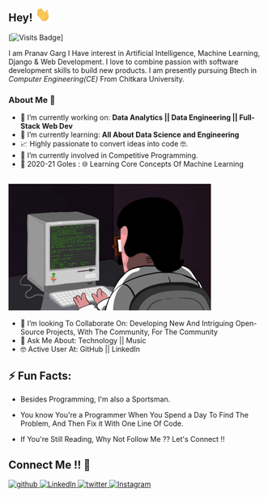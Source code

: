 ## Hey!   <img src="https://github.com/prgarg007/prgarg007/blob/master/Hi.gif" width="30px">
[![Visits Badge](https://badges.pufler.dev/visits/prgarg007/prgarg007)]

I am Pranav Garg I Have interest in Artificial Intelligence, Machine Learning, Django & Web Development. I love to combine passion with software development skills to build new products.
I am presently pursuing Btech in *Computer Engineering(CE)* From Chitkara University. 


### About Me 🚀
- 🔭 I’m currently working on: **Data Analytics || Data Engineering || Full-Stack Web Dev**
- 🌱 I’m currently learning: **All About Data Science and Engineering**
- 📈 Highly passionate to convert ideas into code 🤓.
- 🔭 I’m currently involved in Competitive Programming.
- 🎯 2020-21 Goles : 🌐 Learning Core Concepts Of Machine Learning 


## <div align="center">
<img src="https://github.com/prgarg007/prgarg007/blob/master/coderman.gif" alt="Coder" width="400" height="250" />
</div>

 - 👯 I’m looking To Collaborate On: Developing New And Intriguing Open-Source Projects, With The Community, For The Community
 - 💬 Ask Me About: Technology || Music 
 - 🤓 Active User At: GitHub || LinkedIn
  
## ⚡ Fun Facts: 

- Besides Programming, I'm also a Sportsman.

- You know You're a Programmer When You Spend a Day To Find The Problem, And Then Fix it With One Line Of Code.
    
- If You're Still Reading, Why Not Follow Me ?? Let's Connect !!

<div>
<h2 align="left">Connect Me !! 🤝</h2> 
<p align="left">
<a href="https://github.com/prgarg007" target="_blank">
<img src=https://img.shields.io/badge/github-%2324292e.svg?&style=for-the-badge&logo=github&logoColor=white alt=github style="margin-bottom: 5px;" />
</a>
<a href="https://www.linkedin.com/in/prgarg007/" target="_blank">
<img alt="LinkedIn" src="https://img.shields.io/badge/linkedin%20-%230077B5.svg?&style=for-the-badge&logo=linkedin&logoColor=white"/>
</a>
<a href="https://twitter.com/prgarg007" target="_blank">
<img src=https://img.shields.io/badge/twitter-%2300acee.svg?&style=for-the-badge&logo=twitter&logoColor=white alt=twitter style="margin-bottom: 5px;" />
</a>
<a href="https://instagram.com/prgarg007">
<img alt="Instagram" src="https://img.shields.io/badge/Instagram-E4405F?style=for-the-badge&logo=instagram&logoColor=white" />
</p> 
</div>

